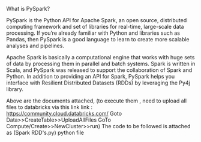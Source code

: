 What is PySpark?


PySpark is the Python API for Apache Spark, an open source, distributed computing framework and set of libraries for real-time, large-scale data processing. If you’re already familiar with Python and libraries such as Pandas, then PySpark is a good language to learn to create more scalable analyses and pipelines.

Apache Spark is basically a computational engine that works with huge sets of data by processing them in parallel and batch systems. Spark is written in Scala, and PySpark was released to support the collaboration of Spark and Python. In addition to providing an API for Spark, PySpark helps you interface with Resilient Distributed Datasets (RDDs) by leveraging the Py4j library.


Above are the documents attached, 
(to execute them , need to upload all files to databricks via this link
link : https://community.cloud.databricks.com/
Goto Data>>CreateTable>>UploadAllFiles
GoTo Compute/Create>>NewCluster>>run)
The code to be followed is attached as (Spark RDD's.py) python file
